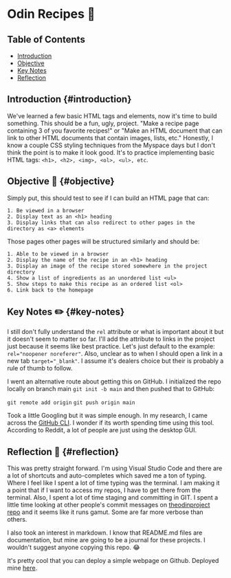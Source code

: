 # Odin Recipes 🍗

## Table of Contents

- [Introduction](#introduction)
- [Objective](#objective)
- [Key Notes](#key-notes)
- [Reflection](#reflection)

## Introduction {#introduction}

We've learned a few basic HTML tags and elements, now it's time to build something. This should be a fun, ugly, project. "Make a recipe page containing 3 of you favorite recipes!" or "Make an HTML document that can link to other HTML documents that contain images, lists, etc." Honestly, I know a couple CSS styling techniques from the Myspace days but I don't think the point is to make it look good. It's to practice implementing basic HTML tags: `<h1>, <h2>, <img>, <ol>, <ul>, etc`.

## Objective 🎯 {#objective}

Simply put, this should test to see if I can build an HTML page that can:

    1. Be viewed in a browser
    2. Display text as an <h1> heading
    3. Display links that can also redirect to other pages in the directory as <a> elements

Those pages other pages will be structured similarly and should be:

    1. Able to be viewed in a browser
    2. Display the name of the recipe in an <h1> heading
    3. Display an image of the recipe stored somewhere in the project directory
    4. Show a list of ingredients as an unordered list <ul>
    5. Show steps to make this recipe as an ordered list <ol>
    6. Link back to the homepage

## Key Notes ✏️ {#key-notes}

I still don't fully understand the `rel` attribute or what is important about it but it doesn't seem to matter so far. I'll add the attribute to links in the project just because it seems like best practice. Let's just default to the example: `rel="noopener noreferer"`. Also, unclear as to when I should open a link in a new tab `target="_blank"`. I assume it's dealers choice but their is probably a rule of thumb to follow.

I went an alternative route about getting this on GitHub. I initialized the repo locally on branch main `git init -b main` and then pushed that to GitHub:

`git remote add origin`
`git push origin main`

Took a little Googling but it was simple enough. In my research, I came across the [GitHub CLI](https://cli.github.com/). I wonder if its worth spending time using this tool. According to Reddit, a lot of people are just using the desktop GUI.

## Reflection 🤔 {#reflection}

This was pretty straight forward. I'm using Visual Studio Code and there are a lot of shortcuts and auto-completes which saved me a ton of typing. Where I feel like I spent a lot of time typing was the terminal. I am making it a point that if I want to access my repos, I have to get there from the terminal. Also, I spent a lot of time staging and committing in GIT. I spent a little time looking at other people's commit messages on [theodinproject repo](https://github.com/TheOdinProject/theodinproject) and it seems like it runs gamut. Some are far more verbose than others.

I also took an interest in markdown. I know that README.md files are documentation, but mine are going to be a journal for these projects. I wouldn't suggest anyone copying this repo. :joy:

It's pretty cool that you can deploy a simple webpage on Github. Deployed mine [here](https://alvarez0daniel.github.io/odin-recipes/).
